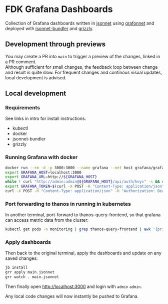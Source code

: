 # FDK Grafana Dashboards

Collection of Grafana dashboards
written in [jsonnet](https://jsonnet.org)
using [grafonnet](https://grafana.github.io/grafonnet-lib)
and deployed with [jsonnet-bundler](https://github.com/jsonnet-bundler/jsonnet-bundler)
and [grizzly](https://grafana.github.io/grizzly).

## Development through previews

You may create a PR into `main` to trigger a preview of the changes, linked in a PR comment.  
Although sufficient for small changes, the feedback loop between change and
result is quite slow. For frequent changes and continous visual updates, local
development is advised.

## Local development

### Requirements

See links in intro for install instructions.

- kubectl
- docker
- jsonnet-bundler
- grizzly

### Running Grafana with docker

```bash
docker run --rm -d -p 3000:3000 --name grafana --net host grafana/grafana
export GRAFANA_HOST=localhost:3000
export GRAFANA_URL=http://${GRAFANA_HOST}
while ! curl "http://admin:admin@${GRAFANA_HOST}/api/auth/keys" -s && echo ...; do sleep 1; done
export GRAFANA_TOKEN=$(curl -X POST -H "Content-Type: application/json" -d '{"name":"apikeycurl", "role": "Admin"}' "http://admin:admin@${GRAFANA_HOST}/api/auth/keys" | jq -r .key)
curl -X POST -H "Content-Type: application/json" -H "Authorization: Bearer $GRAFANA_TOKEN" -d "{\"uid\":\"prometheus\",\"name\":\"Prometheus\",\"type\":\"prometheus\",\"url\":\"http://localhost:9090\",\"access\":\"proxy\",\"basicAuth\":false}" $GRAFANA_URL/api/datasources
```

### Port forwarding to thanos in running in kubernetes

In another terminal, port-forward to thanos-query-frontend, so that grafana can access metric data from the cluster:

```bash
kubectl get pods -n monitoring | grep thanos-query-frontend | awk '{print $1}' | xargs -i kubectl port-forward -n monitoring {} 9090:10902
```

### Apply dashboards

Then back to the original terminal, apply the dashboards and update on any saved changes:

```bash
jb install
grr apply main.jsonnet
grr watch . main.jsonnet
```

Then finally open [http://localhost:3000](http://localhost:3000) and login with
`admin` `admin`.

Any local code changes will now instantly be pushed to Grafana.
